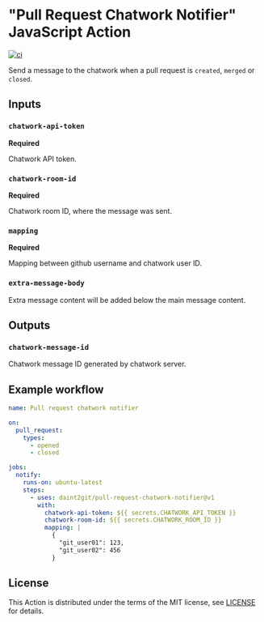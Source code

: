 # "Pull Request Chatwork Notifier" JavaScript Action

[![ci](https://github.com/daint2git/pull-request-chatwork-notifier/workflows/ci/badge.svg)](https://github.com/daint2git/pull-request-chatwork-notifier/actions?query=workflow:ci)

Send a message to the chatwork when a pull request is `created`, `merged` or `closed`.

## Inputs

### `chatwork-api-token`

**Required**

Chatwork API token.

### `chatwork-room-id`

**Required**

Chatwork room ID, where the message was sent.

### `mapping`

**Required**

Mapping between github username and chatwork user ID.

### `extra-message-body`

Extra message content will be added below the main message content.

## Outputs

### `chatwork-message-id`

Chatwork message ID generated by chatwork server.

## Example workflow

```yml
name: Pull request chatwork notifier

on:
  pull_request:
    types:
      - opened
      - closed

jobs:
  notify:
    runs-on: ubuntu-latest
    steps:
      - uses: daint2git/pull-request-chatwork-notifier@v1
        with:
          chatwork-api-token: ${{ secrets.CHATWORK_API_TOKEN }}
          chatwork-room-id: ${{ secrets.CHATWORK_ROOM_ID }}
          mapping: |
            {
              "git_user01": 123,
              "git_user02": 456
            }
```

## License

This Action is distributed under the terms of the MIT license, see [LICENSE](./LICENSE) for details.
